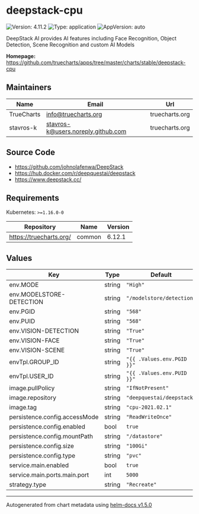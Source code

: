 # deepstack-cpu

![Version: 4.11.2](https://img.shields.io/badge/Version-4.11.2-informational?style=flat-square) ![Type: application](https://img.shields.io/badge/Type-application-informational?style=flat-square) ![AppVersion: auto](https://img.shields.io/badge/AppVersion-auto-informational?style=flat-square)

DeepStack AI provides AI features including Face Recognition, Object Detection, Scene Recognition and custom AI Models

**Homepage:** <https://github.com/truecharts/apps/tree/master/charts/stable/deepstack-cpu>

## Maintainers

| Name | Email | Url |
| ---- | ------ | --- |
| TrueCharts | info@truecharts.org | truecharts.org |
| stavros-k | stavros-k@users.noreply.github.com | truecharts.org |

## Source Code

* <https://github.com/johnolafenwa/DeepStack>
* <https://hub.docker.com/r/deepquestai/deepstack>
* <https://www.deepstack.cc/>

## Requirements

Kubernetes: `>=1.16.0-0`

| Repository | Name | Version |
|------------|------|---------|
| https://truecharts.org/ | common | 6.12.1 |

## Values

| Key | Type | Default | Description |
|-----|------|---------|-------------|
| env.MODE | string | `"High"` |  |
| env.MODELSTORE-DETECTION | string | `"/modelstore/detection"` |  |
| env.PGID | string | `"568"` |  |
| env.PUID | string | `"568"` |  |
| env.VISION-DETECTION | string | `"True"` |  |
| env.VISION-FACE | string | `"True"` |  |
| env.VISION-SCENE | string | `"True"` |  |
| envTpl.GROUP_ID | string | `"{{ .Values.env.PGID }}"` |  |
| envTpl.USER_ID | string | `"{{ .Values.env.PUID }}"` |  |
| image.pullPolicy | string | `"IfNotPresent"` |  |
| image.repository | string | `"deepquestai/deepstack"` |  |
| image.tag | string | `"cpu-2021.02.1"` |  |
| persistence.config.accessMode | string | `"ReadWriteOnce"` |  |
| persistence.config.enabled | bool | `true` |  |
| persistence.config.mountPath | string | `"/datastore"` |  |
| persistence.config.size | string | `"100Gi"` |  |
| persistence.config.type | string | `"pvc"` |  |
| service.main.enabled | bool | `true` |  |
| service.main.ports.main.port | int | `5000` |  |
| strategy.type | string | `"Recreate"` |  |

----------------------------------------------
Autogenerated from chart metadata using [helm-docs v1.5.0](https://github.com/norwoodj/helm-docs/releases/v1.5.0)
